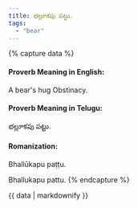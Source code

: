 ```yaml
---
title: భల్లూకపు పట్టు.
tags:
  - "bear"
---
```


{% capture data %}
#### Proverb Meaning in English:
A bear's hug
Obstinacy.

#### Proverb Meaning in Telugu:
భల్లూకపు పట్టు.

#### Romanization:
Bhallūkapu paṭṭu.

Bhallukapu pattu.
{% endcapture %}

{{ data | markdownify }}

